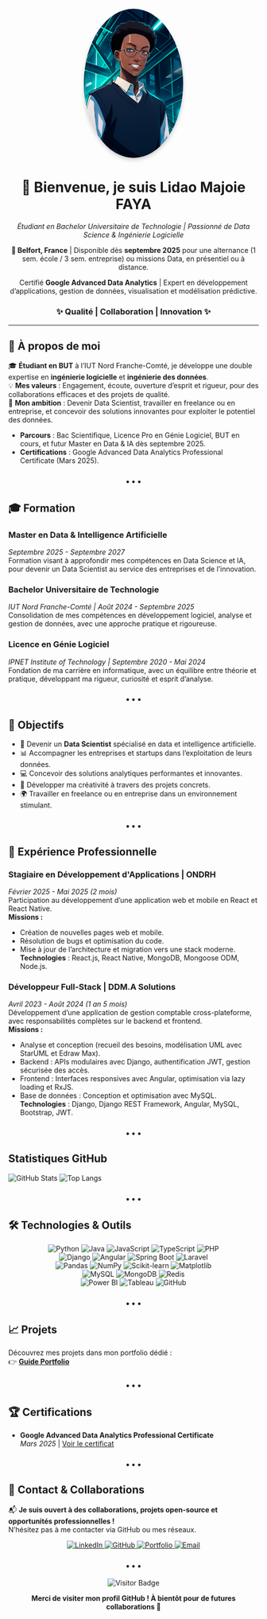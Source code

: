 <p align="center">
  <img src="https://github.com/majoiefaya/majoiefaya/raw/main/assets/github_profile.png" alt="Photo de Lidao Majoie Faya" width="200" style="border-radius: 50%; box-shadow: 0 4px 8px rgba(0,0,0,0.2);"/>
</p>

<h1 align="center">👋 Bienvenue, je suis <strong>Lidao Majoie FAYA</strong></h1>
<p align="center"><em>Étudiant en Bachelor Universitaire de Technologie | Passionné de Data Science & Ingénierie Logicielle</em></p>

<p align="center">
  <strong>📍 Belfort, France</strong> | Disponible dès <strong>septembre 2025</strong> pour une alternance (1 sem. école / 3 sem. entreprise) ou missions Data, en présentiel ou à distance.
</p>

<p align="center">
  Certifié <strong>Google Advanced Data Analytics</strong> | Expert en développement d’applications, gestion de données, visualisation et modélisation prédictive.
</p>

<h3 align="center">✨ Qualité | Collaboration | Innovation ✨</h3>

---

## 👤 À propos de moi

🎓 **Étudiant en BUT** à l’IUT Nord Franche-Comté, je développe une double expertise en **ingénierie logicielle** et **ingénierie des données**.  
💡 **Mes valeurs** : Engagement, écoute, ouverture d’esprit et rigueur, pour des collaborations efficaces et des projets de qualité.  
🚀 **Mon ambition** : Devenir Data Scientist, travailler en freelance ou en entreprise, et concevoir des solutions innovantes pour exploiter le potentiel des données.

- **Parcours** : Bac Scientifique, Licence Pro en Génie Logiciel, BUT en cours, et futur Master en Data & IA dès septembre 2025.
- **Certifications** : Google Advanced Data Analytics Professional Certificate (Mars 2025).

<h3 align="center">• • •</h3>

## 🎓 Formation

### **Master en Data & Intelligence Artificielle**  
*Septembre 2025 - Septembre 2027*  
Formation visant à approfondir mes compétences en Data Science et IA, pour devenir un Data Scientist au service des entreprises et de l’innovation.

### **Bachelor Universitaire de Technologie**  
*IUT Nord Franche-Comté | Août 2024 - Septembre 2025*  
Consolidation de mes compétences en développement logiciel, analyse et gestion de données, avec une approche pratique et rigoureuse.

### **Licence en Génie Logiciel**  
*IPNET Institute of Technology | Septembre 2020 - Mai 2024*  
Fondation de ma carrière en informatique, avec un équilibre entre théorie et pratique, développant ma rigueur, curiosité et esprit d’analyse.

<h3 align="center">• • •</h3>

## 🎯 Objectifs

- 🧠 Devenir un **Data Scientist** spécialisé en data et intelligence artificielle.  
- 📊 Accompagner les entreprises et startups dans l’exploitation de leurs données.  
- 💻 Concevoir des solutions analytiques performantes et innovantes.  
- 🌟 Développer ma créativité à travers des projets concrets.  
- 🌍 Travailler en freelance ou en entreprise dans un environnement stimulant.

<h3 align="center">• • •</h3>

## 💼 Expérience Professionnelle

### **Stagiaire en Développement d'Applications** | ONDRH  
*Février 2025 - Mai 2025 (2 mois)*  
Participation au développement d’une application web et mobile en React et React Native.  
**Missions :**  
- Création de nouvelles pages web et mobile.  
- Résolution de bugs et optimisation du code.  
- Mise à jour de l’architecture et migration vers une stack moderne.  
**Technologies** : React.js, React Native, MongoDB, Mongoose ODM, Node.js.

### **Développeur Full-Stack** | DDM.A Solutions  
*Avril 2023 - Août 2024 (1 an 5 mois)*  
Développement d’une application de gestion comptable cross-plateforme, avec responsabilités complètes sur le backend et frontend.  
**Missions :**  
- Analyse et conception (recueil des besoins, modélisation UML avec StarUML et Edraw Max).  
- Backend : APIs modulaires avec Django, authentification JWT, gestion sécurisée des accès.  
- Frontend : Interfaces responsives avec Angular, optimisation via lazy loading et RxJS.  
- Base de données : Conception et optimisation avec MySQL.  
**Technologies** : Django, Django REST Framework, Angular, MySQL, Bootstrap, JWT.

<h3 align="center">• • •</h3>

## Statistiques GitHub

![GitHub Stats](https://github-readme-stats.vercel.app/api?username=majoiefaya&show_icons=true&theme=white)
![Top Langs](https://github-readme-stats.vercel.app/api/top-langs/?username=majoiefaya&layout=compact&theme=white)

<h3 align="center">• • •</h3>

## 🛠️ Technologies & Outils

<p align="center">
  <img src="https://img.shields.io/badge/Python-3776AB?style=flat-square&logo=python&logoColor=white" alt="Python"/>
  <img src="https://img.shields.io/badge/Java-007396?style=flat-square&logo=openjdk&logoColor=white" alt="Java"/>
  <img src="https://img.shields.io/badge/JavaScript-F7DF1E?style=flat-square&logo=javascript&logoColor=black" alt="JavaScript"/>
  <img src="https://img.shields.io/badge/TypeScript-3178C6?style=flat-square&logo=typescript&logoColor=white" alt="TypeScript"/>
  <img src="https://img.shields.io/badge/PHP-777BB4?style=flat-square&logo=php&logoColor=white" alt="PHP"/>
  <br/>
  <img src="https://img.shields.io/badge/Django-092E20?style=flat-square&logo=django&logoColor=white" alt="Django"/>
  <img src="https://img.shields.io/badge/Angular-DD0031?style=flat-square&logo=angular&logoColor=white" alt="Angular"/>
  <img src="https://img.shields.io/badge/Spring_Boot-6DB33F?style=flat-square&logo=springboot&logoColor=white" alt="Spring Boot"/>
  <img src="https://img.shields.io/badge/Laravel-FF2D20?style=flat-square&logo=laravel&logoColor=white" alt="Laravel"/>
  <br/>
  <img src="https://img.shields.io/badge/Pandas-150458?style=flat-square&logo=pandas&logoColor=white" alt="Pandas"/>
  <img src="https://img.shields.io/badge/NumPy-013243?style=flat-square&logo=numpy&logoColor=white" alt="NumPy"/>
  <img src="https://img.shields.io/badge/Scikit--learn-F7931E?style=flat-square&logo=scikitlearn&logoColor=white" alt="Scikit-learn"/>
  <img src="https://img.shields.io/badge/Matplotlib-11557C?style=flat-square&logo=plotly&logoColor=white" alt="Matplotlib"/>
  <br/>
  <img src="https://img.shields.io/badge/MySQL-4479A1?style=flat-square&logo=mysql&logoColor=white" alt="MySQL"/>
  <img src="https://img.shields.io/badge/MongoDB-47A248?style=flat-square&logo=mongodb&logoColor=white" alt="MongoDB"/>
  <img src="https://img.shields.io/badge/Redis-DC382D?style=flat-square&logo=redis&logoColor=white" alt="Redis"/>
  <br/>
  <img src="https://img.shields.io/badge/Power_BI-F2C811?style=flat-square&logo=powerbi&logoColor=black" alt="Power BI"/>
  <img src="https://img.shields.io/badge/Tableau-E97627?style=flat-square&logo=tableau&logoColor=white" alt="Tableau"/>
  <img src="https://img.shields.io/badge/GitHub-181717?style=flat-square&logo=github&logoColor=white" alt="GitHub"/>
</p>

<h3 align="center">• • •</h3>

## 📈 Projets

Découvrez mes projets dans mon portfolio dédié :  
👉 [**Guide Portfolio**](https://github.com/majoiefaya/Portofolio-Guide)

<h3 align="center">• • •</h3>

## 🏆 Certifications

- **Google Advanced Data Analytics Professional Certificate**  
  *Mars 2025* | [Voir le certificat](https://www.credly.com/badges/26cfa855-c189-4809-aa98-8c137b093e4e/public_url)

<h3 align="center">• • •</h3>

## 🤝 Contact & Collaborations

📬 **Je suis ouvert à des collaborations, projets open-source et opportunités professionnelles !**  
N’hésitez pas à me contacter via GitHub ou mes réseaux.

<p align="center">
  <a href="https://www.linkedin.com/in/lidao-majoie-faya-064ba622a/" target="_blank" rel="noopener noreferrer">
    <img src="https://img.shields.io/badge/LinkedIn-0077B5?style=flat-square&logo=linkedin&logoColor=white" alt="LinkedIn"/>
  </a>
  <a href="https://github.com/majoiefaya" target="_blank" rel="noopener noreferrer">
    <img src="https://img.shields.io/badge/GitHub-181717?style=flat-square&logo=github&logoColor=white" alt="GitHub"/>
  </a>
  <a href="https://majoiefaya.github.io/Portfolio-Lidao-Majoie-Faya/" target="_blank" rel="noopener noreferrer">
    <img src="https://img.shields.io/badge/Portfolio-000000?style=flat-square&logo=vercel&logoColor=white" alt="Portfolio"/>
  </a>
  <a href="mailto:majoiefaya@gmail.com" target="_blank" rel="noopener noreferrer">
    <img src="https://img.shields.io/badge/Email-D14836?style=flat-square&logo=gmail&logoColor=white" alt="Email"/>
  </a>
</p>

<h3 align="center">• • •</h3>

<p align="center">
  <img src="https://visitor-badge.laobi.icu/badge?page_id=majoiefaya.majoiefaya" alt="Visitor Badge"/>
</p>

<p align="center">
  <strong>Merci de visiter mon profil GitHub ! À bientôt pour de futures collaborations 🚀</strong>
</p>
